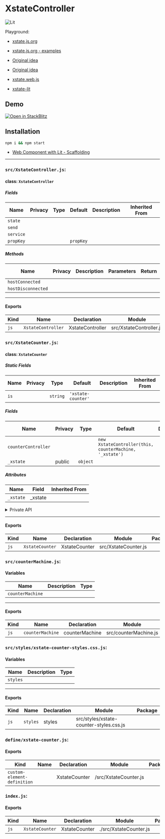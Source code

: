 # XstateController

![Lit](https://img.shields.io/badge/lit-3.0.0-blue.svg)

Playground:
- [xstate.js.org](https://xstate.js.org/docs/)
- [xstate.js.org - examples](https://xstate.js.org/docs/examples/counter.html)
- [Original idea](https://codesandbox.io/s/z3o0s?file=/src/toggleMachine.ts)
- [Original idea](https://www.thisdot.co/blog/state-machines-using-xstate-and-svelte-part-1)
- [xstate.web.js](https://github.com/statelyai/xstate/issues/787#issuecomment-551940687)

- [xstate-lit](https://github.com/InsightSoftwareConsortium/xstate-lit/tree/main)

## Demo

[![Open in StackBlitz](https://developer.stackblitz.com/img/open_in_stackblitz.svg)](https://stackblitz.com/github/oscarmarina/XstateController)

## Installation

```bash
npm i && npm start
```

- [Web Component with Lit - Scaffolding](https://github.com/oscarmarina/create-wc)
<hr>


### `src/XstateController.js`:

#### class: `XstateController`

##### Fields

| Name      | Privacy | Type | Default   | Description | Inherited From |
| --------- | ------- | ---- | --------- | ----------- | -------------- |
| `state`   |         |      |           |             |                |
| `send`    |         |      |           |             |                |
| `service` |         |      |           |             |                |
| `propKey` |         |      | `propKey` |             |                |

##### Methods

| Name               | Privacy | Description | Parameters | Return | Inherited From |
| ------------------ | ------- | ----------- | ---------- | ------ | -------------- |
| `hostConnected`    |         |             |            |        |                |
| `hostDisconnected` |         |             |            |        |                |

<hr/>

#### Exports

| Kind | Name               | Declaration      | Module                  | Package |
| ---- | ------------------ | ---------------- | ----------------------- | ------- |
| `js` | `XstateController` | XstateController | src/XstateController.js |         |

### `src/XstateCounter.js`:

#### class: `XstateCounter`

##### Static Fields

| Name | Privacy | Type     | Default            | Description | Inherited From |
| ---- | ------- | -------- | ------------------ | ----------- | -------------- |
| `is` |         | `string` | `'xstate-counter'` |             |                |

##### Fields

| Name                | Privacy | Type     | Default                                                 | Description | Inherited From |
| ------------------- | ------- | -------- | ------------------------------------------------------- | ----------- | -------------- |
| `counterController` |         |          | `new XstateController(this, counterMachine, '_xstate')` |             |                |
| `_xstate`           | public  | `object` |                                                         |             |                |

##### Attributes

| Name      | Field    | Inherited From |
| --------- | -------- | -------------- |
| `_xstate` | \_xstate |                |

<details><summary>Private API</summary>

##### Fields

| Name        | Privacy | Type | Default | Description | Inherited From |
| ----------- | ------- | ---- | ------- | ----------- | -------------- |
| `#disabled` | private |      |         |             |                |

</details>

<hr/>

#### Exports

| Kind | Name            | Declaration   | Module               | Package |
| ---- | --------------- | ------------- | -------------------- | ------- |
| `js` | `XstateCounter` | XstateCounter | src/XstateCounter.js |         |

### `src/counterMachine.js`:

#### Variables

| Name             | Description | Type |
| ---------------- | ----------- | ---- |
| `counterMachine` |             |      |

<hr/>

#### Exports

| Kind | Name             | Declaration    | Module                | Package |
| ---- | ---------------- | -------------- | --------------------- | ------- |
| `js` | `counterMachine` | counterMachine | src/counterMachine.js |         |

### `src/styles/xstate-counter-styles.css.js`:

#### Variables

| Name     | Description | Type |
| -------- | ----------- | ---- |
| `styles` |             |      |

<hr/>

#### Exports

| Kind | Name     | Declaration | Module                                  | Package |
| ---- | -------- | ----------- | --------------------------------------- | ------- |
| `js` | `styles` | styles      | src/styles/xstate-counter-styles.css.js |         |

### `define/xstate-counter.js`:

#### Exports

| Kind                        | Name | Declaration   | Module                | Package |
| --------------------------- | ---- | ------------- | --------------------- | ------- |
| `custom-element-definition` |      | XstateCounter | /src/XstateCounter.js |         |

### `index.js`:

#### Exports

| Kind | Name            | Declaration   | Module                 | Package |
| ---- | --------------- | ------------- | ---------------------- | ------- |
| `js` | `XstateCounter` | XstateCounter | ./src/XstateCounter.js |         |
